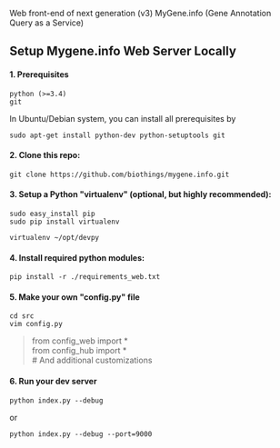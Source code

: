 Web front-end of next generation (v3) MyGene.info (Gene Annotation Query as a Service)

## Setup Mygene.info Web Server Locally ##


#### 1. Prerequisites

    python (>=3.4)
    git 

   In Ubuntu/Debian system, you can install all prerequisites by


    sudo apt-get install python-dev python-setuptools git 



#### 2. Clone this repo:


    git clone https://github.com/biothings/mygene.info.git


#### 3. Setup a Python "virtualenv" (optional, but highly recommended):


    sudo easy_install pip
    sudo pip install virtualenv

    virtualenv ~/opt/devpy


#### 4. Install required python modules:


    pip install -r ./requirements_web.txt


#### 5. Make your own "config.py" file


    cd src
    vim config.py
    
   >from config_web import *  
   >from config_hub import *  
   >&#35; And additional customizations


#### 6. Run your dev server


    python index.py --debug


or

    python index.py --debug --port=9000
